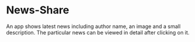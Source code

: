 # News-Share
An app shows latest news including author name, an image and a small description. The particular news can be viewed in detail after clicking on it.
